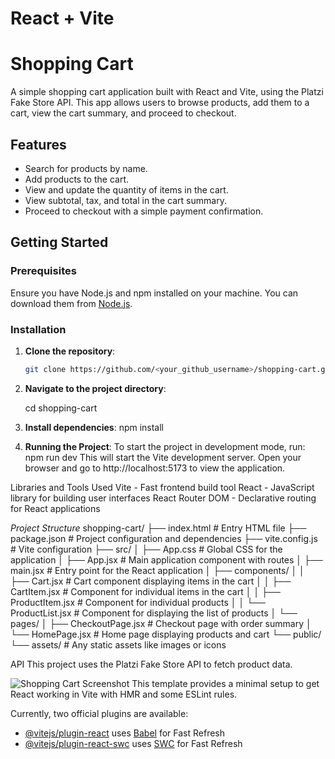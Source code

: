 # React + Vite
# Shopping Cart

A simple shopping cart application built with React and Vite, using the Platzi Fake Store API. This app allows users to browse products, add them to a cart, view the cart summary, and proceed to checkout.

## Features

- Search for products by name.
- Add products to the cart.
- View and update the quantity of items in the cart.
- View subtotal, tax, and total in the cart summary.
- Proceed to checkout with a simple payment confirmation.

## Getting Started

### Prerequisites

Ensure you have Node.js and npm installed on your machine. You can download them from [Node.js](https://nodejs.org/).

### Installation

1. **Clone the repository**:

   ```bash
   git clone https://github.com/<your_github_username>/shopping-cart.git

2. **Navigate to the project directory**:

    cd shopping-cart


3. **Install dependencies**:
    npm install

4. **Running the Project**:
    To start the project in development mode, run:
        npm run dev
    This will start the Vite development server. Open your browser and go to http://localhost:5173 to view the application.



Libraries and Tools Used
    Vite - Fast frontend build tool
    React - JavaScript library for building user interfaces
    React Router DOM - Declarative routing for React applications


*Project Structure*
shopping-cart/
├── index.html                # Entry HTML file
├── package.json              # Project configuration and dependencies
├── vite.config.js            # Vite configuration
├── src/
│   ├── App.css               # Global CSS for the application
│   ├── App.jsx               # Main application component with routes
│   ├── main.jsx              # Entry point for the React application
│   ├── components/
│   │   ├── Cart.jsx          # Cart component displaying items in the cart
│   │   ├── CartItem.jsx      # Component for individual items in the cart
│   │   ├── ProductItem.jsx   # Component for individual products
│   │   └── ProductList.jsx   # Component for displaying the list of products
│   └── pages/
│       ├── CheckoutPage.jsx  # Checkout page with order summary
│       └── HomePage.jsx      # Home page displaying products and cart
└── public/
    └── assets/               # Any static assets like images or icons



API
This project uses the Platzi Fake Store API to fetch product data.


![Shopping Cart Screenshot](Shopping-cart.png)
This template provides a minimal setup to get React working in Vite with HMR and some ESLint rules.

Currently, two official plugins are available:

- [@vitejs/plugin-react](https://github.com/vitejs/vite-plugin-react/blob/main/packages/plugin-react/README.md) uses [Babel](https://babeljs.io/) for Fast Refresh
- [@vitejs/plugin-react-swc](https://github.com/vitejs/vite-plugin-react-swc) uses [SWC](https://swc.rs/) for Fast Refresh
